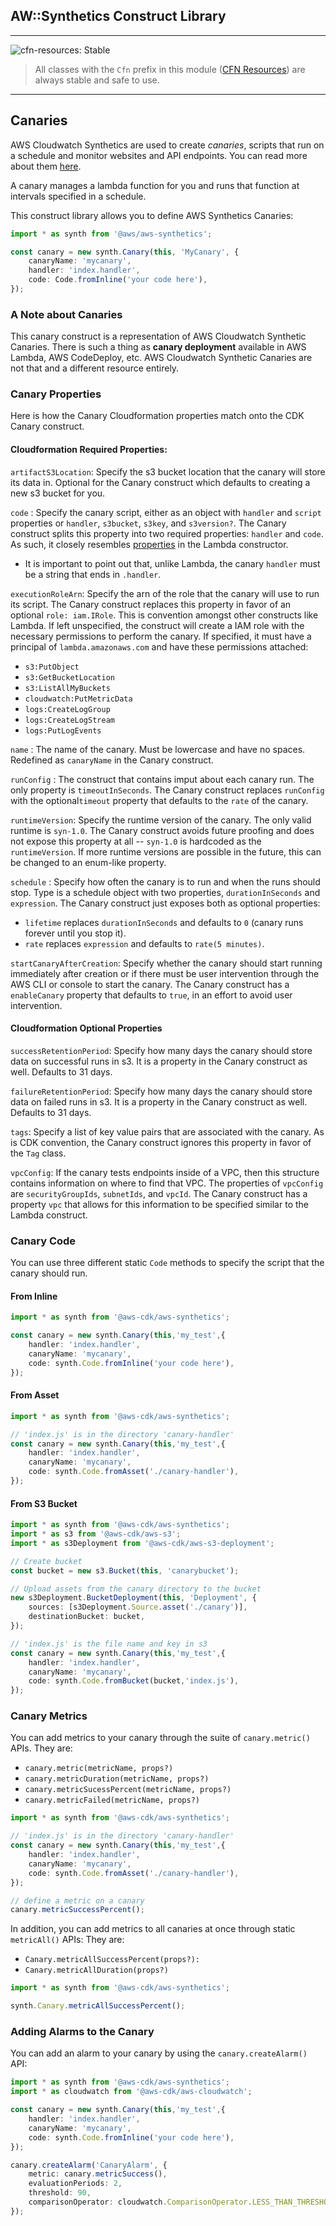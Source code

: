 ## AW::Synthetics Construct Library

<!--BEGIN STABILITY BANNER-->
---

![cfn-resources: Stable](https://img.shields.io/badge/cfn--resources-stable-success.svg?style=for-the-badge)

> All classes with the `Cfn` prefix in this module ([CFN Resources](https://docs.aws.amazon.com/cdk/latest/guide/constructs.html#constructs_lib)) are always stable and safe to use.

---
<!--END STABILITY BANNER-->

## Canaries

AWS Cloudwatch Synthetics are used to create *canaries*, scripts that run on a schedule and monitor websites and API endpoints. You can read more about them [here](https://docs.aws.amazon.com/AmazonCloudWatch/latest/monitoring/CloudWatch_Synthetics_Canaries.html).

A canary manages a lambda function for you and runs that function at intervals specified in a schedule.

This construct library allows you to define AWS Synthetics Canaries:

```ts
import * as synth from '@aws/aws-synthetics';

const canary = new synth.Canary(this, 'MyCanary', {
	canaryName: 'mycanary',
	handler: 'index.handler',
	code: Code.fromInline('your code here'),
});
```

### A Note about Canaries

This canary construct is a representation of AWS Cloudwatch Synthetic Canaries. There is such a thing as **canary deployment** available in AWS Lambda, AWS CodeDeploy, etc. AWS Cloudwatch Synthetic Canaries are not that and a different resource entirely.

### Canary Properties

Here is how the Canary Cloudformation properties match onto the CDK Canary construct.

#### Cloudformation Required Properties: 

`artifactS3Location`: Specify the s3 bucket location that the canary will store its data in. Optional for the Canary construct which defaults to creating a new s3 bucket for you.
 
`code` : Specify the canary script, either as an object with `handler` and `script` properties or `handler`, `s3bucket`, `s3key`, and `s3version?`. The Canary construct splits this property into two required properties: `handler` and `code`. As such, it closely resembles [properties](https://github.com/aws/aws-cdk/tree/3256a41787c365a67b01bee193bd75e48645f7a0/packages/@aws-cdk/aws-lambda) in the Lambda constructor. 
	
 - It is important to point out that, unlike Lambda, the canary `handler` must be a string that ends in `.handler`.

`executionRoleArn`: Specify the arn of the role that the canary will use to run its script. The Canary construct replaces this property in favor of an optional `role: iam.IRole`. This is convention amongst other constructs like Lambda. If left unspecified, the construct will create a IAM role with the necessary permissions to perform the canary. If specified, it must have a principal of `lambda.amazonaws.com` and have these permissions attached:
-   `s3:PutObject`
-   `s3:GetBucketLocation`
-   `s3:ListAllMyBuckets`
-   `cloudwatch:PutMetricData`
-   `logs:CreateLogGroup`
-   `logs:CreateLogStream`
-   `logs:PutLogEvents` 

`name` : The name of the canary. Must be lowercase and have no spaces. Redefined as `canaryName` in the Canary construct.

`runConfig` : The construct that contains imput about each canary run. The only property is `timeoutInSeconds`. The Canary construct replaces `runConfig` with the optional`timeout` property that defaults to the `rate` of the canary.

`runtimeVersion`: Specify the runtime version of the canary. The only valid runtime is `syn-1.0`. The Canary construct avoids future proofing and does not expose this property at all -- `syn-1.0` is hardcoded as the `runtimeVersion`. If more runtime versions are possible in the future, this can be changed to an enum-like property.

`schedule` : Specify how often the canary is to run and when the runs should stop. Type is a schedule object with two properties, `durationInSeconds` and `expression`. The Canary construct just exposes both as optional properties:
-  `lifetime` replaces `durationInSeconds` and defaults to `0` (canary runs forever until you stop it).
- `rate` replaces `expression` and defaults to `rate(5 minutes)`. 

`startCanaryAfterCreation`: Specify whether the canary should start running immediately after creation or if there must be user intervention through the AWS CLI or console to start the canary. The Canary construct has a `enableCanary` property that defaults to `true`, in an effort to avoid user intervention.

#### Cloudformation Optional Properties

`successRetentionPeriod`: Specify how many days the canary should store data on successful runs in s3. It is a property in the Canary construct as well. Defaults to 31 days.

`failureRetentionPeriod`: Specify how many days the canary should store data on failed runs in s3. It is a property in the Canary construct as well. Defaults to 31 days.

`tags`: Specify a list of key value pairs that are associated with the canary. As is CDK convention, the Canary construct ignores this property in favor of the `Tag` class.

`vpcConfig`: If the canary tests endpoints inside of a VPC, then this structure contains information on where to find that VPC. The properties of `vpcConfig` are `securityGroupIds`, `subnetIds`, and `vpcId`. The Canary construct has a property `vpc` that allows for this information to be specified similar to the Lambda construct.

### Canary Code

You can use three different static `Code` methods to specify the script that the canary should run. 

#### From Inline 

```ts
import * as synth from '@aws-cdk/aws-synthetics';

const canary = new synth.Canary(this,'my_test',{
	handler: 'index.handler',
	canaryName: 'mycanary',
	code: synth.Code.fromInline('your code here'),
});
```

#### From Asset

```ts
import * as synth from '@aws-cdk/aws-synthetics';

// 'index.js' is in the directory 'canary-handler'
const canary = new synth.Canary(this,'my_test',{
	handler: 'index.handler',
	canaryName: 'mycanary',
	code: synth.Code.fromAsset('./canary-handler'),
});
```

#### From S3 Bucket

```ts
import * as synth from '@aws-cdk/aws-synthetics';
import * as s3 from '@aws-cdk/aws-s3';
import * as s3Deployment from '@aws-cdk/aws-s3-deployment';

// Create bucket
const bucket = new s3.Bucket(this, 'canarybucket');

// Upload assets from the canary directory to the bucket
new s3Deployment.BucketDeployment(this, 'Deployment', {
	sources: [s3Deployment.Source.asset('./canary')],
	destinationBucket: bucket,
});

// 'index.js' is the file name and key in s3
const canary = new synth.Canary(this,'my_test',{
	handler: 'index.handler',
	canaryName: 'mycanary',
	code: synth.Code.fromBucket(bucket,'index.js'),
});
```

### Canary Metrics

You can add metrics to your canary through the suite of `canary.metric()` APIs. They are: 

- `canary.metric(metricName, props?)`
- `canary.metricDuration(metricName, props?)`
- `canary.metricSucessPercent(metricName, props?)`
- `canary.metricFailed(metricName, props?)`

```ts
import * as synth from '@aws-cdk/aws-synthetics';

// 'index.js' is in the directory 'canary-handler'
const canary = new synth.Canary(this,'my_test',{
	handler: 'index.handler',
	canaryName: 'mycanary',
	code: synth.Code.fromAsset('./canary-handler'),
});

// define a metric on a canary
canary.metricSuccessPercent();
```

In addition, you can add metrics to all canaries at once through static `metricAll()` APIs: They are:

- `Canary.metricAllSuccessPercent(props?):`
- `Canary.metricAllDuration(props?)`

```ts
import * as synth from '@aws-cdk/aws-synthetics';

synth.Canary.metricAllSuccessPercent();
```

### Adding Alarms to the Canary

You can add an alarm to your canary by using the `canary.createAlarm()` API:

```ts
import * as synth from '@aws-cdk/aws-synthetics';
import * as cloudwatch from '@aws-cdk/aws-cloudwatch';

const canary = new synth.Canary(this,'my_test',{
	handler: 'index.handler',
	canaryName: 'mycanary',
	code: synth.Code.fromInline('your code here'),
});

canary.createAlarm('CanaryAlarm', {
	metric: canary.metricSuccess(),
	evaluationPeriods: 2,
	threshold: 90,
	comparisonOperator: cloudwatch.ComparisonOperator.LESS_THAN_THRESHOLD,
});
```